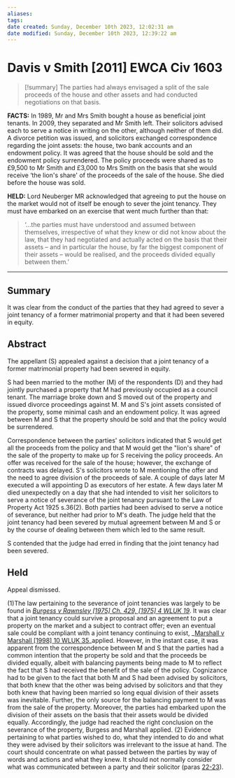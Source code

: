 ```yaml
---
aliases: 
tags: 
date created: Sunday, December 10th 2023, 12:02:31 am
date modified: Sunday, December 10th 2023, 12:39:22 am
---
```


# Davis v Smith [2011] EWCA Civ 1603

> [!summary]
> The parties had always envisaged a split of the sale proceeds of the house and other assets and had conducted negotiations on that basis.

**FACTS:** In 1989, Mr and Mrs Smith bought a house as beneficial joint tenants. In 2009, they separated and Mr Smith left. Their solicitors advised each to serve a notice in writing on the other, although neither of them did. A divorce petition was issued, and solicitors exchanged correspondence regarding the joint assets: the house, two bank accounts and an endowment policy. It was agreed that the house should be sold and the endowment policy surrendered. The policy proceeds were shared as to £9,500 to Mr Smith and £3,000 to Mrs Smith on the basis that she would receive ‘the lion's share' of the proceeds of the sale of the house. She died before the house was sold.

**HELD:** Lord Neuberger MR acknowledged that agreeing to put the house on the market would not of itself be enough to sever the joint tenancy. They must have embarked on an exercise that went much further than that:

> ‘…the parties must have understood and assumed between themselves, irrespective of what they knew or did not know about the law, that they had negotiated and actually acted on the basis that their assets – and in particular the house, by far the biggest component of their assets – would be realised, and the proceeds divided equally between them.’

---

## Summary

It was clear from the conduct of the parties that they had agreed to sever a joint tenancy of a former matrimonial property and that it had been severed in equity.

## Abstract

The appellant (S) appealed against a decision that a joint tenancy of a former matrimonial property had been severed in equity.

S had been married to the mother (M) of the respondents (D) and they had jointly purchased a property that M had previously occupied as a council tenant. The marriage broke down and S moved out of the property and issued divorce proceedings against M. M and S's joint assets consisted of the property, some minimal cash and an endowment policy. It was agreed between M and S that the property should be sold and that the policy would be surrendered.

Correspondence between the parties' solicitors indicated that S would get all the proceeds from the policy and that M would get the "lion's share" of the sale of the property to make up for S receiving the policy proceeds. An offer was received for the sale of the house; however, the exchange of contracts was delayed. S's solicitors wrote to M mentioning the offer and the need to agree division of the proceeds of sale. A couple of days later M executed a will appointing D as executors of her estate. A few days later M died unexpectedly on a day that she had intended to visit her solicitors to serve a notice of severance of the joint tenancy pursuant to the Law of Property Act 1925 s.36(2). Both parties had been advised to serve a notice of severance, but neither had prior to M's death. The judge held that the joint tenancy had been severed by mutual agreement between M and S or by the course of dealing between them which led to the same result.

S contended that the judge had erred in finding that the joint tenancy had been severed.

## Held

Appeal dismissed.

(1)The law pertaining to the severance of joint tenancies was largely to be found in _[Burgess v Rawnsley [1975] Ch. 429, [1975] 4 WLUK 19](https://uk.westlaw.com/Document/I7D79C240E42711DA8FC2A0F0355337E9/View/FullText.html?originationContext=document&transitionType=DocumentItem&ppcid=4ec685a1fa8e40998a0e9fb02f5ebb40&contextData=(sc.Default))_. It was clear that a joint tenancy could survive a proposal and an agreement to put a property on the market and a subject to contract offer; even an eventual sale could be compliant with a joint tenancy continuing to exist, _[Marshall v Marshall [1998] 10 WLUK 35](https://uk.westlaw.com/Document/I00BD5413165311E19D7A99084285F121/View/FullText.html?originationContext=document&transitionType=DocumentItem&ppcid=4ec685a1fa8e40998a0e9fb02f5ebb40&contextData=(sc.Default))_applied. However, in the instant case, it was apparent from the correspondence between M and S that the parties had a common intention that the property be sold and that the proceeds be divided equally, albeit with balancing payments being made to M to reflect the fact that S had received the benefit of the sale of the policy. Cognizance had to be given to the fact that both M and S had been advised by solicitors, that both knew that the other was being advised by solicitors and that they both knew that having been married so long equal division of their assets was inevitable. Further, the only source for the balancing payment to M was from the sale of the property. Moreover, the parties had embarked upon the division of their assets on the basis that their assets would be divided equally. Accordingly, the judge had reached the right conclusion on the severance of the property, Burgess and Marshall applied. (2) Evidence pertaining to what parties wished to do, what they intended to do and what they were advised by their solicitors was irrelevant to the issue at hand. The court should concentrate on what passed between the parties by way of words and actions and what they knew. It should not normally consider what was communicated between a party and their solicitor (paras [22-23](javascript:void(0); "View judgment paragraphs")).
